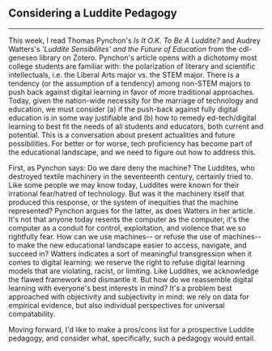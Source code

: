 ## Considering a Luddite Pedagogy
--- 
This week, I read Thomas Pynchon's *Is It O.K. To Be A Luddite?* and Audrey Watters's *'Luddite Sensibilites' and the Future of Education* from the cdl-geneseo library on Zotero. Pynchon's article opens with a dichotomy most college students are familiar with: the polarization of literary and scientific intellectuals, i.e. the Liberal Arts major vs. the STEM major. There is a tendency (or the assumption of a tendency) among non-STEM majors to push back against digital learning in favor of more traditional approaches. Today, given the nation-wide necessity for the marriage of technology and education, we must consider (a) if the push-back against fully digital education is in some way justifiable and (b) how to remedy ed-tech/digital learning to best fit the needs of all students and educators, both current and potential. This is a conversation about present actualities and future possibilities. For better or for worse, tech proficiency has become part of the educational landscape, and we need to figure out how to address this. 

First, as Pynchon says: Do we dare deny the machine? The Luddites, who destroyed textile machinery in the seventeenth century, certainly tried to. Like some people we may know today, Luddites were known for their irrational fear/hatred of technology. But was it the machinery itself that produced this response, or the system of inequities that the machine represented? Pynchon argues for the latter, as does Watters in her article. It's not that anyone today resents the computer as the computer, it's the computer as a conduit for control, exploitation, and violence that we so rightfully fear. How can we use machines-- or refuse the use of machines-- to make the new educational landscape easier to access, navigate, and succeed in? Watters indicates a sort of meaningful transgression when it comes to digital learning: we reserve the right to refuse digital learning models that are violating, racist, or limiting. Like Luddites, we acknowledge the flawed framework and dismantle it. But how do we reassemble digital learning with everyone's best interests in mind? It's a problem best approached with objectivity and subjectivity in mind: we rely on data for empirical evidence, but also individual perspectives for universal compatability. 

Moving forward, I'd like to make a pros/cons list for a prospective Luddite pedagogy, and consider what, specifically, such a pedagogy would entail. 